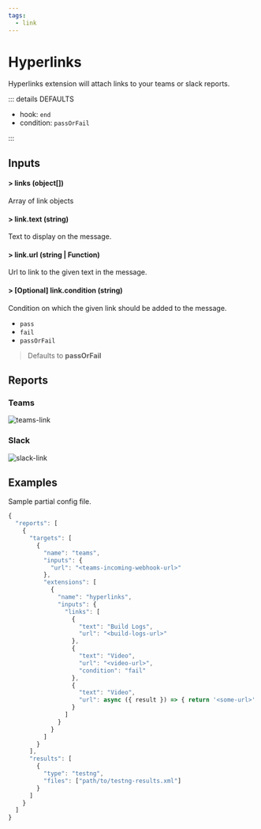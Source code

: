 ```yaml
---
tags:
  - link
---
```


# Hyperlinks

Hyperlinks extension will attach links to your teams or slack reports.

::: details DEFAULTS

- hook: `end`
- condition: `passOrFail`

:::

## Inputs

#### > links (object[])

Array of link objects

#### > link.text (string)

Text to display on the message.

#### > link.url (string | Function)

Url to link to the given text in the message.

#### > [Optional] link.condition (string)

Condition on which the given link should be added to the message.
- `pass`
- `fail`
- `passOrFail`

> Defaults to **passOrFail**

## Reports

### Teams

![teams-link](../assets/images/teams/teams-links.png)

### Slack

![slack-link](../assets/images/slack/slack-hyperlinks.png)

## Examples

Sample partial config file.

```js
{
  "reports": [
    {
      "targets": [
        {
          "name": "teams",
          "inputs": {
            "url": "<teams-incoming-webhook-url>"
          },
          "extensions": [
            {
              "name": "hyperlinks",
              "inputs": {
                "links": [
                  {
                    "text": "Build Logs",
                    "url": "<build-logs-url>"
                  },
                  {
                    "text": "Video",
                    "url": "<video-url>",
                    "condition": "fail"
                  },
                  {
                    "text": "Video",
                    "url": async ({ result }) => { return '<some-url>' }
                  }
                ]
              }   
            }
          ]
        }
      ],
      "results": [
        {
          "type": "testng",
          "files": ["path/to/testng-results.xml"]
        }
      ]
    }
  ]
}
```
